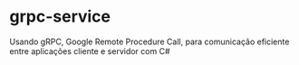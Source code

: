 # grpc-service
Usando gRPC, Google Remote Procedure Call, para comunicação eficiente entre aplicações cliente e servidor com C#
